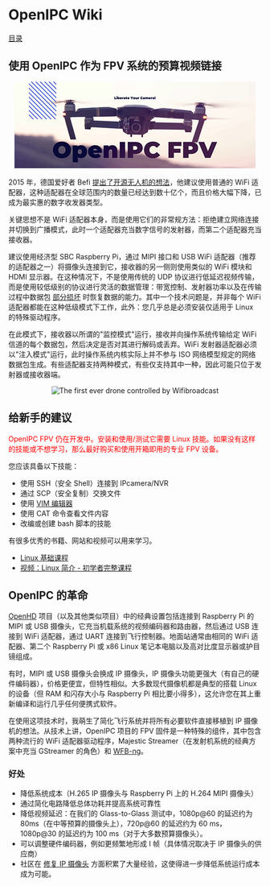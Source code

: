 # OpenIPC Wiki
[目录](../README.zh.md)

使用 OpenIPC 作为 FPV 系统的预算视频链接 
---------------------------------------------------

<p align="center">
  <img src="https://github.com/OpenIPC/wiki/blob/master/images/fpv-logo.jpg?raw=true" alt="Logo"/>
</p>

2015 年，德国爱好者 Befi [提出了开源无人机的想法](https://befinitiv.wordpress.com/wifibroadcast-analog-like-transmission-of-live-video-data/)，他建议使用普通的 WiFi 适配器，这种适配器在全球范围内的数量已经达到数十亿个，而且价格大幅下降，已成为最实惠的数字收发器类型。

关键思想不是 WiFi 适配器本身，而是使用它们的非常规方法：拒绝建立网络连接并切换到广播模式，此时一个适配器充当数字信号的发射器，而第二个适配器充当接收器。

建议使用经济型 SBC Raspberry Pi，通过 MIPI 接口和 USB WiFi 适配器（推荐的适配器之一）将摄像头连接到它，接收器的另一侧则使用类似的 WiFi 模块和 HDMI 显示器。在这种情况下，不是使用传统的 UDP 协议进行低延迟视频传输，而是使用较低级别的协议进行灵活的数据管理：带宽控制、发射器功率以及在传输过程中数据包 [部分损坏](https://en.wikipedia.org/wiki/Error_detection_and_correction) 时恢复数据的能力。其中一个技术问题是，并非每个 WiFi 适配器都能在这种低级模式下工作，此外：您几乎总是必须安装仅适用于 Linux 的特殊驱动程序。

在此模式下，接收器以所谓的"监控模式"运行，接收并向操作系统传输给定 WiFi 信道的每个数据包，然后决定是否对其进行解码或丢弃。WiFi 发射器适配器必须以"注入模式"运行，此时操作系统内核实际上并不参与 ISO 网络模型规定的网络数据包生成。有些适配器支持两种模式，有些仅支持其中一种，因此可能只位于发射器或接收器端。

<p align="center">
  <img src="https://befinitiv.files.wordpress.com/2015/04/dscf11161.jpg" alt="The first ever drone controlled by Wifibroadcast" />
</p>


## 给新手的建议 
<span style="color:red;"> 
OpenIPC FPV 仍在开发中。安装和使用/测试它需要 Linux 技能。如果没有这样的技能或不想学习，那么最好购买和使用开箱即用的专业 FPV 设备。 
</span>

您应该具备以下技能：
* 使用 SSH（安全 Shell）连接到 IPcamera/NVR
* 通过 SCP（安全复制）交换文件
* 使用 [VIM 编辑器](https://github.com/vim/vim)
* 使用 CAT 命令查看文件内容
* 改编或创建 bash 脚本的技能


有很多优秀的书籍、网站和视频可以用来学习。

* [Linux 基础课程](https://github.com/kodekloudhub/linux-basics-course)
* [视频：Linux 简介 - 初学者完整课程](https://www.youtube.com/watch?v=sWbUDq4S6Y8)



## OpenIPC 的革命

[OpenHD](https://openhdfpv.org/) 项目（以及其他类似项目）中的经典设置包括连接到 Raspberry Pi 的 MIPI 或 USB 摄像头，它充当机载系统的视频编码器和路由器，然后通过 USB 连接到 WiFi 适配器，通过 UART 连接到飞行控制器。地面站通常由相同的 WiFi 适配器、第二个 Raspberry Pi 或 x86 Linux 笔记本电脑以及高对比度显示器或护目镜组成。

有时，MIPI 或 USB 摄像头会换成 IP 摄像头，IP 摄像头功能更强大（有自己的硬件编码器），价格更便宜，但特性相似。大多数现代摄像机都是典型的搭载 Linux 的设备（但 RAM 和闪存大小与 Raspberry Pi 相比要小得多），这允许您在其上重新编译和运行几乎任何便携式软件。

在使用这项技术时，我萌生了简化飞行系统并将所有必要软件直接移植到 IP 摄像机的想法。从技术上讲，OpenIPC 项目的 FPV 固件是一种特殊的组件，其中包含两种流行的 WiFi 适配器驱动程序，Majestic Streamer（在发射机系统的经典方案中充当 GStreamer 的角色）和 [WFB-ng](https://github.com/svpcom/wifibroadcast)。

### 好处

* 降低系统成本（H.265 IP 摄像头与 Raspberry Pi 上的 H.264 MIPI 摄像头）
* 通过简化电路降低总体功耗并提高系统可靠性
* 降低视频延迟：在我们的 Glass-to-Glass 测试中，1080p@60 的延迟约为 80ms（在中等预算的摄像头上），720p@60 的延迟约为 60 ms，1080p@30 的延迟约为 100 ms（对于大多数预算摄像头）。
* 可以调整硬件编码器，例如更频繁地形成 I 帧（具体情况取决于 IP 摄像头的供应商）
* 社区在 [修复 IP 摄像头](https://t.me/ExIPCam) 方面积累了大量经验，这使得进一步降低系统运行成本成为可能。

